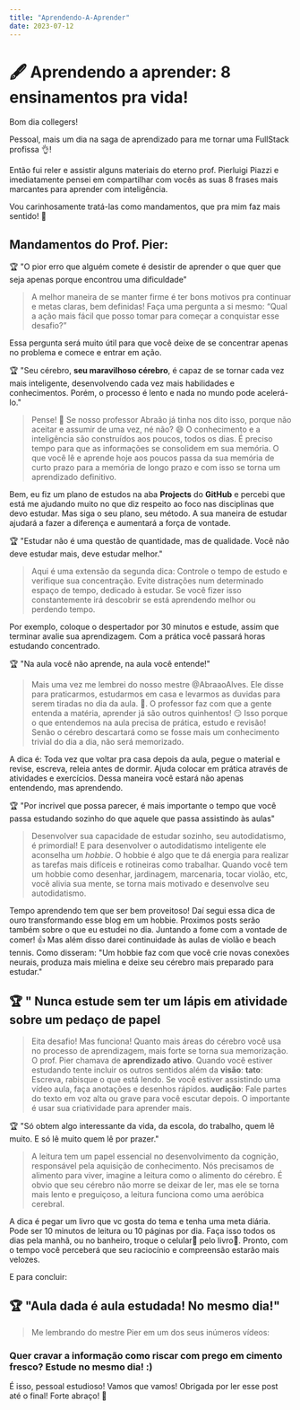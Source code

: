 ```yaml
---
title: "Aprendendo-A-Aprender"
date: 2023-07-12
---
```

# 🖋️ Aprendendo a aprender: 8 ensinamentos pra vida!

Bom dia collegers!

Pessoal, mais um dia na saga de aprendizado para me tornar uma FullStack profissa 👌!

Então fui reler e assistir alguns materiais do eterno prof. Pierluigi Piazzi e imediatamente pensei em compartilhar com vocês as suas 8 frases mais marcantes para aprender com inteligência.

Vou carinhosamente tratá-las como mandamentos, que pra mim faz mais sentido! 🥰

## Mandamentos do Prof. Pier:

🏆 "O pior erro que alguém comete é desistir de aprender o que quer que seja apenas porque encontrou uma dificuldade"
  > A melhor maneira de se manter firme é ter bons motivos pra continuar e metas claras, bem definidas!
> Faça uma pergunta a si mesmo: “Qual a ação mais fácil que posso tomar para começar a conquistar esse desafio?”
> 
Essa pergunta será muito útil para que você deixe de se concentrar
apenas no problema e comece e entrar em ação.

🏆 "Seu cérebro, **seu maravilhoso cérebro**, é capaz de se tornar cada vez mais inteligente, desenvolvendo 
cada vez mais habilidades e conhecimentos. Porém, o processo é lento e nada no mundo pode acelerá-lo." 
  >Pense! 🤔 Se nosso professor Abraão já tinha nos dito isso, porque não aceitar e assumir de uma vez, né não? 😄
> O conhecimento e a inteligência são construídos aos poucos, todos os dias. É preciso tempo para que as informações se consolidem em
sua memória. O que você lê e aprende hoje aos poucos passa da sua memória de curto prazo para a memória de longo prazo e com isso se torna um
aprendizado definitivo.
>
Bem, eu fiz um plano de estudos na aba **Projects** do **GitHub** e percebi que está me ajudando muito no que diz respeito ao foco nas disciplinas que devo estudar.
Mas siga o seu plano, seu método. A sua maneira de estudar ajudará a fazer a diferença e aumentará a força de vontade.

🏆 "Estudar não é uma questão de quantidade, mas de qualidade. Você não deve estudar mais, deve estudar melhor."
  > Aqui é uma extensão da segunda dica: Controle o tempo de estudo e verifique sua concentração. Evite distrações num determinado espaço de tempo, dedicado à estudar. Se você fizer isso constantemente irá descobrir se está aprendendo melhor ou
perdendo tempo.
> 
Por exemplo, coloque o despertador por 30 minutos e estude, assim que terminar avalie sua aprendizagem. Com a prática você passará horas estudando concentrado.

🏆 "Na aula você não aprende, na aula você entende!"
>Mais uma vez me lembrei do nosso mestre @AbraaoAlves. Ele disse para praticarmos, estudarmos em casa e levarmos as duvidas para serem tiradas no dia da aula. 🙂.
> O professor faz com que a gente entenda a matéria, aprender já são outros quinhentos! 😏
>Isso porque o que entendemos na aula precisa de prática, estudo e revisão! Senão o cérebro descartará como se fosse mais um conhecimento trivial do dia a dia,
>não será memorizado.

A dica é: Toda vez que voltar pra casa depois da aula, pegue o material e revise, escreva, releia antes de dormir. Ajuda colocar em prática através de atividades e exercícios.
Dessa maneira você estará não apenas entendendo, mas aprendendo.

🏆 "Por incrivel que possa parecer, é mais importante o tempo que você passa estudando sozinho do que aquele que passa assistindo às aulas"
>Desenvolver sua capacidade de estudar sozinho, seu autodidatismo, é primordial! E para desenvolver o autodidatismo inteligente ele aconselha um *hobbie*.
>O hobbie é algo que te dá energia para realizar as tarefas mais difíceis e rotineiras como trabalhar. Quando você tem um hobbie como desenhar, jardinagem, marcenaria, tocar violão, etc, você alivia sua mente, se torna mais
motivado e desenvolve seu autodidatismo.

Tempo aprendendo tem que ser bem proveitoso! Daí segui essa dica de ouro transformando esse blog em um hobbie. Proximos posts serão também sobre o que eu estudei no dia. Juntando a fome com a vontade de comer! 👍 Mas além disso darei continuidade às aulas de violão e beach tennis. Como disseram: "Um hobbie faz
com que você crie novas conexões neurais, produza mais mielina e deixe seu cérebro mais preparado para estudar." 

🏆 " Nunca estude sem ter um lápis em atividade sobre um pedaço de papel
---
>Eita desafio! Mas funciona! Quanto mais áreas do cérebro você usa no processo de aprendizagem, mais forte se torna sua memorização. O prof. Pier chamava de **aprendizado ativo**.
Quando você estiver estudando tente incluir os outros sentidos além da **visão**:
>**tato**: Escreva, rabisque o que está lendo. Se você estiver assistindo uma vídeo aula, faça anotações e desenhos rápidos.
>**audição**: Fale partes do texto em voz alta ou grave para você escutar depois.
O importante é usar sua criatividade para aprender mais.


🏆 "Só obtem algo interessante da vida, da escola, do trabalho, quem lê muito. E só lê muito quem lê por prazer."
 > A leitura tem um papel essencial no desenvolvimento da cognição, responsável pela aquisição de conhecimento. Nós precisamos de alimento para viver, imagine a leitura como o alimento do cérebro. É obvio que seu cérebro não morre se deixar de ler, mas ele se torna mais
lento e preguiçoso, a leitura funciona como uma aeróbica cerebral.

A dica é pegar um livro que vc gosta do tema e tenha uma meta diária. Pode ser 10 minutos de leitura ou 10 páginas por dia. Faça isso todos os dias pela
manhã, ou no banheiro, troque o celular📱 pelo livro📖. Pronto, com o tempo você perceberá que seu raciocínio e compreensão estarão mais velozes.

E para concluir:

🏆 "Aula dada é aula estudada! No mesmo dia!"
---
> Me lembrando do mestre Pier em um dos seus inúmeros vídeos: 
### Quer cravar a informação como riscar com prego em cimento fresco? Estude no mesmo dia! :)

É isso, pessoal estudioso! Vamos que vamos! Obrigada por ler esse post até o final! Forte abraço! 🤗

